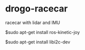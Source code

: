 # drogo-racecar
racecar with lidar and IMU

$sudo apt-get install ros-kinetic-joy

$sudo apt-get install libi2c-dev



